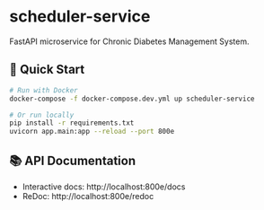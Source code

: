 # scheduler-service

FastAPI microservice for Chronic Diabetes Management System.

## 🚀 Quick Start

```bash
# Run with Docker
docker-compose -f docker-compose.dev.yml up scheduler-service

# Or run locally  
pip install -r requirements.txt
uvicorn app.main:app --reload --port 800e
```

## 📚 API Documentation

- Interactive docs: http://localhost:800e/docs
- ReDoc: http://localhost:800e/redoc
